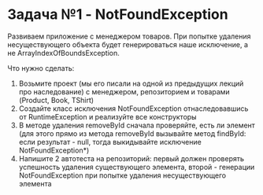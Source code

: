 # **Задача №1 - NotFoundException**

Развиваем приложение с менеджером товаров. При попытке удаления несуществующего объекта будет генерироваться наше исключение, а не ArrayIndexOfBoundsException.

Что нужно сделать:


1.   Возьмите проект (мы его писали на одной из предыдущих лекций про наследование) с менеджером, репозиторием и товарами (Product, Book, TShirt)
2.    Создайте класс исключения NotFoundException отнаследовавшись от RuntimeException и реализуйте все конструкторы
3.    В методе удаления removeById сначала проверяйте, есть ли элемент (для этого прямо из метода removeById вызывайте метод findById: если результат - null, тогда выкидывайте исключение NotFoundException*)
4.    Напишите 2 автотеста на репозиторий: первый должен проверять успешность удаления существующего элемента, второй - генерации NotFoundException при попытке удаления несуществующего элемента